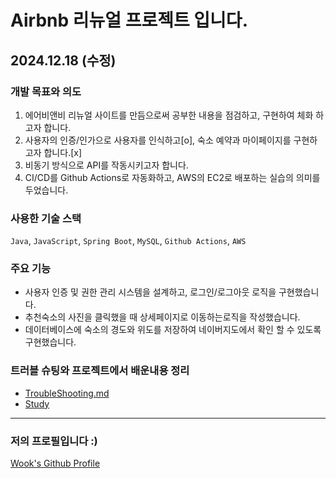 # Airbnb 리뉴얼 프로젝트 입니다.

## 2024.12.18 (수정)

### 개발 목표와 의도
1. 에어비앤비 리뉴얼 사이트를 만듬으로써 공부한 내용을 점검하고, 구현하여 체화 하고자 합니다.
2. 사용자의 인증/인가으로 사용자를 인식하고[o], 숙소 예약과 마이페이지를 구현하고자 합니다.[x]
3. 비동기 방식으로 API를 작동시키고자 합니다.
4. CI/CD를 Github Actions로 자동화하고, AWS의 EC2로 배포하는 실습의 의미를 두었습니다.

### 사용한 기술 스택 
 `Java`, `JavaScript`, `Spring Boot`, `MySQL`, `Github Actions`, `AWS`

### 주요 기능 
- 사용자 인증 및 권한 관리 시스템을 설계하고, 로그인/로그아웃 로직을 구현했습니다.
- 추천숙소의 사진을 클릭했을 때 상세페이지로 이동하는로직을 작성했습니다.
- 데이터베이스에 숙소의 경도와 위도를 저장하여 네이버지도에서 확인 할 수 있도록 구현했습니다.



### 트러블 슈팅와 프로젝트에서 배운내용 정리 
- [TroubleShooting.md](MyStudy/TroubleShooting.md)
- [Study](https://github.com/myuyoung/My-Knowledge-Repository.git)

--- 
### 저의 프로필입니다 :)
[Wook's Github Profile](https://github.com/myuyoung)
